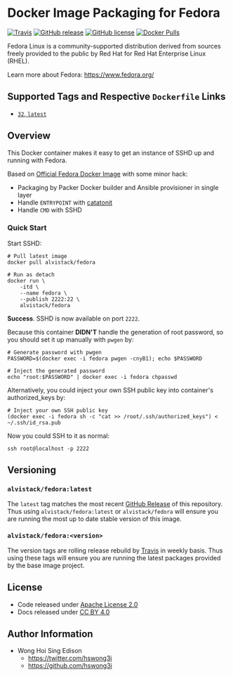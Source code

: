 # Docker Image Packaging for Fedora

[![Travis](https://img.shields.io/travis/com/alvistack/docker-fedora.svg)](https://travis-ci.com/alvistack/docker-fedora)
[![GitHub release](https://img.shields.io/github/release/alvistack/docker-fedora.svg)](https://github.com/alvistack/docker-fedora/releases)
[![GitHub license](https://img.shields.io/github/license/alvistack/docker-fedora.svg)](https://github.com/alvistack/docker-fedora/blob/master/LICENSE)
[![Docker Pulls](https://img.shields.io/docker/pulls/alvistack/fedora.svg)](https://hub.docker.com/r/alvistack/fedora/)

Fedora Linux is a community-supported distribution derived from sources freely provided to the public by Red Hat for Red Hat Enterprise Linux (RHEL).

Learn more about Fedora: <https://www.fedora.org/>

## Supported Tags and Respective `Dockerfile` Links

  - [`32`, `latest`](https://github.com/alvistack/docker-fedora/blob/master/packer/32/packer.json)

## Overview

This Docker container makes it easy to get an instance of SSHD up and running with Fedora.

Based on [Official Fedora Docker Image](https://hub.docker.com/_/fedora/) with some minor hack:

  - Packaging by Packer Docker builder and Ansible provisioner in single layer
  - Handle `ENTRYPOINT` with [catatonit](https://github.com/openSUSE/catatonit)
  - Handle `CMD` with SSHD

### Quick Start

Start SSHD:

    # Pull latest image
    docker pull alvistack/fedora
    
    # Run as detach
    docker run \
        -itd \
        --name fedora \
        --publish 2222:22 \
        alvistack/fedora

**Success**. SSHD is now available on port `2222`.

Because this container **DIDN'T** handle the generation of root password, so you should set it up manually with `pwgen` by:

    # Generate password with pwgen
    PASSWORD=$(docker exec -i fedora pwgen -cnyB1); echo $PASSWORD
    
    # Inject the generated password
    echo "root:$PASSWORD" | docker exec -i fedora chpasswd

Alternatively, you could inject your own SSH public key into container's authorized\_keys by:

    # Inject your own SSH public key
    (docker exec -i fedora sh -c "cat >> /root/.ssh/authorized_keys") < ~/.ssh/id_rsa.pub

Now you could SSH to it as normal:

    ssh root@localhost -p 2222

## Versioning

### `alvistack/fedora:latest`

The `latest` tag matches the most recent [GitHub Release](https://github.com/alvistack/docker-fedora/releases) of this repository. Thus using `alvistack/fedora:latest` or `alvistack/fedora` will ensure you are running the most up to date stable version of this image.

### `alvistack/fedora:<version>`

The version tags are rolling release rebuild by [Travis](https://travis-ci.com/alvistack/docker-fedora) in weekly basis. Thus using these tags will ensure you are running the latest packages provided by the base image project.

## License

  - Code released under [Apache License 2.0](LICENSE)
  - Docs released under [CC BY 4.0](http://creativecommons.org/licenses/by/4.0/)

## Author Information

  - Wong Hoi Sing Edison
      - <https://twitter.com/hswong3i>
      - <https://github.com/hswong3i>
